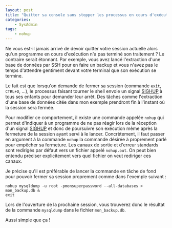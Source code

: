 ```yaml
---
layout: post
title: "Quitter sa console sans stopper les processus en cours d'exécution"
categories:
    - SysAdmin
tags:
    - nohup
---
```

Ne vous est-il jamais arrivé de devoir quitter votre session actuelle alors qu'un programme en cours d'exécution n'a pas terminé son traitement ? Le contraire serait étonnant. Par exemple, vous avez lancé l'extraction d'une base de données par SSH pour en faire un backup et vous n'avez pas le temps d'attendre gentiment devant votre terminal que son exécution se termine.

Le fait est que lorsqu'on demande de fermer sa session (commande `exit`, `CTRL+D`, ...), le processus faisant tourner le shell envoie un signal [SIGHUP][SIGHUP] à tous ses enfants pour demander leur arrêt. Des tâches comme l'extraction d'une base de données citée dans mon exemple prendront fin à l'instant où la session sera fermée.

<!--more-->

Pour modifier ce comportement, il existe une commande appelée `nohup` qui permet d'indiquer à un programme de ne pas réagir lors de la réception d'un signal [SIGHUP][SIGHUP] et donc de poursuivre son exécution même après la fermeture de la session ayant servi à le lancer. Concrètement, il faut passer en argument à la commande `nohup` la commande désirée à proprement parlé pour empêcher sa fermeture. Les canaux de sortie et d'erreur standards sont redirigés par défaut vers un fichier appelé `nohup.out`. On peut bien entendu préciser explicitement vers quel fichier on veut rediriger ces canaux.

Je précise qu'il est préférable de lancer la commande en tâche de fond pour pouvoir fermer sa session proprement comme dans l'exemple suivant :

	nohup mysqldump -u root -pmonsuperpassword --all-databases > mon_backup.db &
	exit

Lors de l'ouverture de la prochaine session, vous trouverez donc le résultat de la commande `mysqldump` dans le fichier `mon_backup.db`.

Aussi simple que ça !

[SIGHUP]: https://en.wikipedia.org/wiki/SIGHUP
